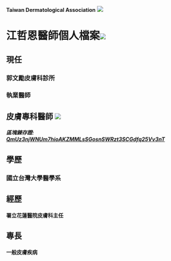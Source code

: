 **Taiwan Dermatological Association**
![](https://i.imgur.com/c4PrZud.png)
# 江哲恩醫師個人檔案![](https://i.imgur.com/LwxVHcd.png)


## 現任

### 郭文勵皮膚科診所 

### 執業醫師 



## 皮膚專科醫師 ![](https://i.imgur.com/JP4b3IN.png)

##### 區塊錬存證: [QmUz3njWNUm7hioAKZMMLsSGosnSWRzt3SCGdfq25Vv3nT](https://explore.ipld.io/#/explore/QmUz3njWNUm7hioAKZMMLsSGosnSWRzt3SCGdfq25Vv3nT)


## 學歷

### 國立台灣大學醫學系



## 經歷

#### 署立花蓮醫院皮膚科主任



## 專長

#### 一般皮膚疾病




